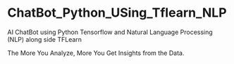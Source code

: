 # ChatBot_Python_USing_Tflearn_NLP
AI ChatBot using Python Tensorflow and Natural Language Processing (NLP) along side TFLearn



The More You Analyze, More You Get Insights from the Data.
